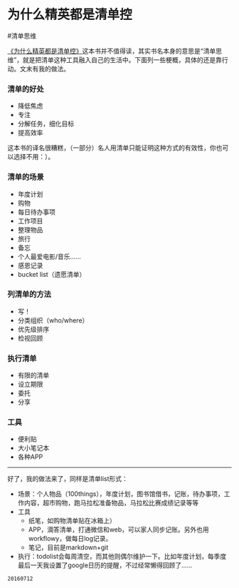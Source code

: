 # 为什么精英都是清单控

#清单思维

[《为什么精英都是清单控》](https://book.douban.com/subject/26802252/)这本书并不值得读，其实书名本身的意思是“清单思维”，就是把清单这种工具融入自己的生活中。下面列一些梗概，具体的还是靠行动。文末有我的做法。

### 清单的好处

* 降低焦虑
* 专注
* 分解任务，细化目标
* 提高效率

这本书的译名很糟糕，（一部分）名人用清单只能证明这种方式的有效性，你也可以选择不用：）。

### 清单的场景

* 年度计划
* 购物
* 每日待办事项
* 工作项目
* 整理物品
* 旅行
* 备忘
* 个人最爱电影/音乐……
* 感恩记录
* bucket list（遗愿清单）

### 列清单的方法

* 写！
* 分类组织（who/where）
* 优先级排序
* 检视回顾

### 执行清单

* 有限的清单
* 设立期限
* 委托
* 分享

### 工具

* 便利贴
* 大小笔记本
* 各种APP

---

好了，我的做法来了，同样是清单list形式：

* 场景：个人物品（100things），年度计划，图书馆借书，记账，待办事项，工作内容，超市购物，跑马拉松准备物品，马拉松比赛成绩记录等等
* 工具
  * 纸笔，如购物清单贴在冰箱上）
  * APP，滴答清单，打通微信和web，可以家人同步记账。另外也用workflowy，做每日log记录。
  * 笔记，目前是markdown+git
* 执行：todolist会每周清空，而其他则偶尔维护一下。比如年度计划，每季度最后一天我设置了google日历的提醒，不过经常懒得回顾了……

`20160712`